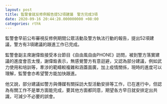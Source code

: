 ```yaml
---
layout: post
title: 監警會就反修例報告提52項建議　警方完成3項
date: 2020-09-16 20:44:28.000000000 +08:00
categories: rthk
---
```


監警會早前公布審視反修例期間公眾活動及警方執法行動的報告，提出52項建議，警方有3項建議的跟進工作已完成。

監警會副主席謝偉銓接受本台節目《自由風自由PHONE》訪問，被到警方落實建議的進度會否太慢，謝偉銓表示，無感覺警方有意迴避，又認為部分建議，例如武力使用和培訓等，牽涉的範疇較複雜和涵蓋面廣，加上疫情關係，現時的進度可以理解，監警會亦希望警方能加快跟進。

他又說，部分建議如警方與傳媒有關採訪大型活動安排等工作，已在進行中，但認為有關工作不是單方面能完成，要其他方面都同意，期望各方早日就安排定出共識，可減少不必要的誤會。
